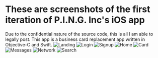 # These are screenshots of the first iteration of P.I.N.G. Inc's iOS app 
Due to the confidential nature of the source code, this is all I am able to legally post.
This app is a business card replacement app written in Objective-C and Swift.
![Landing](https://github.com/MatthewAnthonyBordas/iOS/blob/master/images/pingV1_landing.png)
![Login](https://github.com/MatthewAnthonyBordas/iOS/blob/master/images/pingV1_login.png)
![Signup](https://github.com/MatthewAnthonyBordas/iOS/blob/master/images/pingV1_signup.png)
![Home](https://github.com/MatthewAnthonyBordas/iOS/blob/master/images/pingV1_home.png)
![Card](https://github.com/MatthewAnthonyBordas/iOS/blob/master/images/pingV1_card.png)
![Messages](https://github.com/MatthewAnthonyBordas/iOS/blob/master/images/pingV1_messages.png)
![Network](https://github.com/MatthewAnthonyBordas/iOS/blob/master/images/pingV1_network.png)
![Search](https://github.com/MatthewAnthonyBordas/iOS/blob/master/images/pingV1_networkSearch.png)
